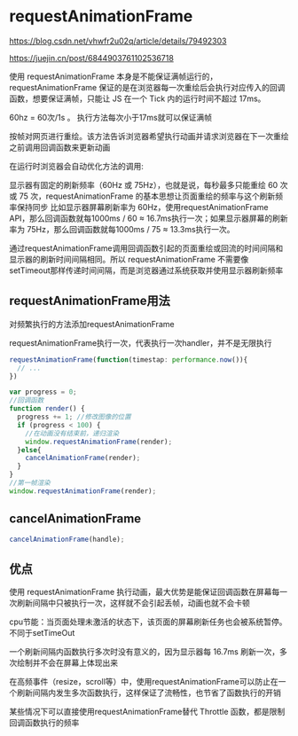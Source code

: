 # requestAnimationFrame

<https://blog.csdn.net/vhwfr2u02q/article/details/79492303>

<https://juejin.cn/post/6844903761102536718>

使用 requestAnimationFrame 本身是不能保证满帧运行的，requestAnimationFrame 保证的是在浏览器每一次重绘后会执行对应传入的回调函数，想要保证满帧，只能让 JS 在一个 Tick 内的运行时间不超过 17ms。

60hz = 60次/1s 。 执行方法每次小于17ms就可以保证满帧

按帧对网页进行重绘。该方法告诉浏览器希望执行动画并请求浏览器在下一次重绘之前调用回调函数来更新动画

在运行时浏览器会自动优化方法的调用:

显示器有固定的刷新频率（60Hz 或 75Hz），也就是说，每秒最多只能重绘 60 次或 75 次，requestAnimationFrame 的基本思想让页面重绘的频率与这个刷新频率保持同步
比如显示器屏幕刷新率为 60Hz，使用requestAnimationFrame API，那么回调函数就每1000ms / 60 ≈ 16.7ms执行一次；如果显示器屏幕的刷新率为 75Hz，那么回调函数就每1000ms / 75 ≈ 13.3ms执行一次。

通过requestAnimationFrame调用回调函数引起的页面重绘或回流的时间间隔和显示器的刷新时间间隔相同。所以 requestAnimationFrame 不需要像setTimeout那样传递时间间隔，而是浏览器通过系统获取并使用显示器刷新频率

## requestAnimationFrame用法

对频繁执行的方法添加requestAnimationFrame

requestAnimationFrame执行一次，代表执行一次handler，并不是无限执行

```js
requestAnimationFrame(function(timestap: performance.now()){
  // ...
})
```

```js
var progress = 0;
//回调函数
function render() {
  progress += 1; //修改图像的位置
  if (progress < 100) {
    //在动画没有结束前，递归渲染
    window.requestAnimationFrame(render);
  }else{
    cancelAnimationFrame(render);
  }
}
//第一帧渲染
window.requestAnimationFrame(render);
```

## cancelAnimationFrame

```js
cancelAnimationFrame(handle);
```

## 优点

使用 requestAnimationFrame 执行动画，最大优势是能保证回调函数在屏幕每一次刷新间隔中只被执行一次，这样就不会引起丢帧，动画也就不会卡顿

cpu节能：当页面处理未激活的状态下，该页面的屏幕刷新任务也会被系统暂停。不同于setTimeOut

一个刷新间隔内函数执行多次时没有意义的，因为显示器每 16.7ms 刷新一次，多次绘制并不会在屏幕上体现出来

在高频事件（resize，scroll等）中，使用requestAnimationFrame可以防止在一个刷新间隔内发生多次函数执行，这样保证了流畅性，也节省了函数执行的开销

某些情况下可以直接使用requestAnimationFrame替代 Throttle 函数，都是限制回调函数执行的频率
